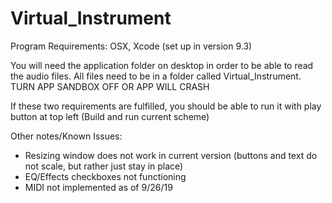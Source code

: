 # Virtual_Instrument
Program Requirements: OSX, Xcode (set up in version 9.3)

You will need the application folder on desktop in order to be able to read the audio files. 
All files need to be in a folder called Virtual_Instrument.
TURN APP SANDBOX OFF OR APP WILL CRASH

If these two requirements are fulfilled, you should be able to run it with play button at top left
(Build and run current scheme)

Other notes/Known Issues:
- Resizing window does not work in current version (buttons and text do not scale, but rather just stay in place)
- EQ/Effects checkboxes not functioning
- MIDI not implemented as of 9/26/19
